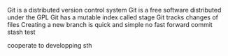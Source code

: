 Git is a distributed version control system
Git is a free software distributed under the GPL
Git has a mutable index called stage
Git tracks changes of files
Creating a new branch is quick and simple
no fast forward commit
stash test

cooperate to developping sth

